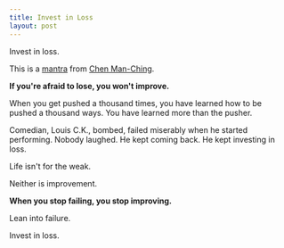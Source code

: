 ```yaml
---
title: Invest in Loss
layout: post
---
```

Invest in loss.

This is a [mantra]({{site.url}}/mantras) from [Chen Man-Ching]({{site.url}}/relax).

**If you're afraid to lose, you won't improve.**

When you get pushed a thousand times, you have learned how to be pushed a thousand ways.  You have learned more than the pusher.

Comedian, Louis C.K., bombed, failed miserably when he started performing. Nobody laughed.  He kept coming back. He kept investing in loss.

Life isn't for the weak.

Neither is improvement.

**When you stop failing,  you stop improving.**

Lean into failure.

Invest in loss.

